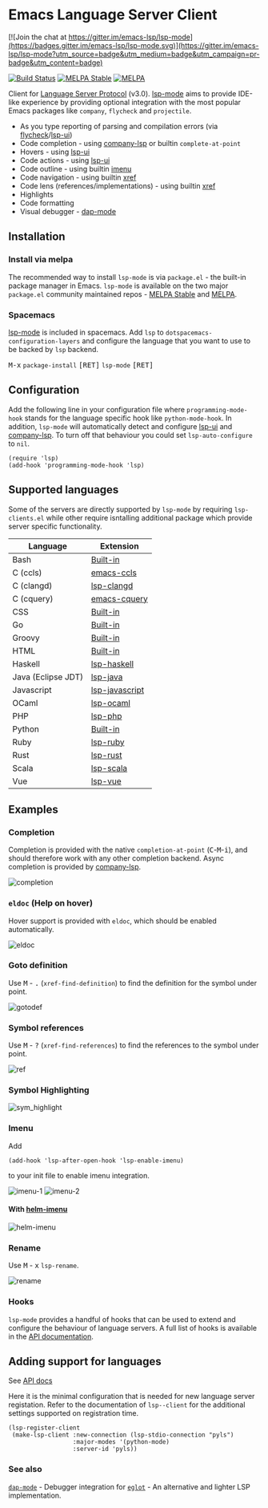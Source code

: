 Emacs Language Server Client
=========

[![Join the chat at https://gitter.im/emacs-lsp/lsp-mode](https://badges.gitter.im/emacs-lsp/lsp-mode.svg)](https://gitter.im/emacs-lsp/lsp-mode?utm_source=badge&utm_medium=badge&utm_campaign=pr-badge&utm_content=badge)

[![Build Status](https://travis-ci.org/emacs-lsp/lsp-mode.svg?branch=master)](https://travis-ci.org/emacs-lsp/lsp-mode)
[![MELPA Stable](https://stable.melpa.org/packages/lsp-mode-badge.svg)](https://stable.melpa.org/#/lsp-mode)
[![MELPA](http://melpa.org/packages/lsp-mode-badge.svg)](http://melpa.org/#/lsp-mode)

Client for [Language Server Protocol](https://github.com/Microsoft/language-server-protocol/) (v3.0). [lsp-mode](https://github.com/emacs-lsp/lsp-mode) aims to provide IDE-like experience by providing optional integration with the most popular Emacs packages like `company`, `flycheck` and `projectile`.

* As you type reporting of parsing and compilation errors (via [flycheck](https://github.com/flycheck/flycheck)/[lsp-ui](https://github.com/emacs-lsp/lsp-ui))
* Code completion - using [company-lsp](https://github.com/tigersoldier/company-lsp) or builtin ```complete-at-point```
* Hovers - using [lsp-ui](https://github.com/emacs-lsp/lsp-ui)
* Code actions - using [lsp-ui](https://github.com/emacs-lsp/lsp-ui)
* Code outline - using builtin [imenu](https://www.gnu.org/software/emacs/manual/html_node/emacs/Imenu.html)
* Code navigation - using builtin [xref](https://www.gnu.org/software/emacs/manual/html_node/emacs/Xref.html)
* Code lens (references/implementations) - using builtin [xref](https://www.gnu.org/software/emacs/manual/html_node/emacs/Xref.html)
* Highlights
* Code formatting
* Visual debugger - [dap-mode](https://github.com/yyoncho/dap-mode/)

## Installation

### Install via melpa
The recommended way to install `lsp-mode` is via `package.el` - the built-in package manager in Emacs. `lsp-mode` is available on the two major `package.el` community maintained repos - [MELPA Stable](http://stable.melpa.org) and [MELPA](http://melpa.org).

### Spacemacs
[lsp-mode](https://github.com/emacs-lsp/lsp-mode) is included in spacemacs. Add `lsp` to `dotspacemacs-configuration-layers` and configure the language that you want to use to be backed by `lsp` backend.

<kbd>M-x</kbd> `package-install` <kbd>[RET]</kbd> `lsp-mode` <kbd>[RET]</kbd>

## Configuration
Add the following line in your configuration file where `programming-mode-hook` stands for the language specific hook like `python-mode-hook`.  In addition, `lsp-mode` will automatically detect and configure [lsp-ui](https://github.com/emacs-lsp/lsp-ui) and [company-lsp](https://github.com/tigersoldier/company-lsp). To turn off that behaviour you could set `lsp-auto-configure` to `nil`.
``` emacs-lisp
(require 'lsp)
(add-hook 'programming-mode-hook 'lsp)
```

## Supported languages
Some of the servers are directly supported by `lsp-mode` by requiring
`lsp-clients.el` while other require isntalling additional package which provide
server specific functionality.

| Language           | Extension                                                                    |
|--------------------|------------------------------------------------------------------------------|
| Bash               | [Built-in](https://github.com/emacs-lsp/lsp-mode/blob/master/lsp-clients.el) |
| C (ccls)           | [emacs-ccls](https://github.com/MaskRay/emacs-ccls)                          |
| C (clangd)         | [lsp-clangd](https://github.com/emacs-lsp/lsp-clangd)                        |
| C (cquery)         | [emacs-cquery](https://github.com/cquery-project/emacs-cquery)               |
| CSS                | [Built-in](https://github.com/emacs-lsp/lsp-mode/blob/master/lsp-clients.el) |
| Go                 | [Built-in](https://github.com/emacs-lsp/lsp-mode/blob/master/lsp-clients.el) |
| Groovy             | [Built-in](https://github.com/emacs-lsp/lsp-mode/blob/master/lsp-clients.el) |
| HTML               | [Built-in](https://github.com/emacs-lsp/lsp-mode/blob/master/lsp-clients.el) |
| Haskell            | [lsp-haskell](https://github.com/emacs-lsp/lsp-haskell)                      |
| Java (Eclipse JDT) | [lsp-java](https://github.com/emacs-lsp/lsp-java)                            |
| Javascript         | [lsp-javascript](https://github.com/emacs-lsp/lsp-javascript)                |
| OCaml              | [lsp-ocaml](https://github.com/emacs-lsp/lsp-ocaml)                          |
| PHP                | [lsp-php](https://github.com/emacs-lsp/lsp-php)                              |
| Python             | [Built-in](https://github.com/emacs-lsp/lsp-mode/blob/master/lsp-clients.el) |
| Ruby               | [lsp-ruby](https://github.com/emacs-lsp/lsp-ruby)                            |
| Rust               | [lsp-rust](https://github.com/emacs-lsp/lsp-rust)                            |
| Scala              | [lsp-scala](https://github.com/rossabaker/lsp-scala)                         |
| Vue                | [lsp-vue](https://github.com/emacs-lsp/lsp-vue)                              |
## Examples

### Completion
Completion is provided with the native `completion-at-point` (<kbd>C</kbd>-<kbd>M</kbd>-<kbd>i</kbd>),
and should therefore work with any other completion backend. Async completion is provided by
[company-lsp](https://github.com/tigersoldier/company-lsp).

![completion](./examples/completion.png)

### `eldoc` (Help on hover)
Hover support is provided with `eldoc`, which should be enabled automatically.

![eldoc](./examples/eldoc.png)

### Goto definition
Use <kbd>M</kbd> - <kbd>.</kbd> (`xref-find-definition`)
to find the definition for the symbol under point.

![gotodef](./examples/goto-def.gif)

### Symbol references
Use <kbd>M</kbd> - <kbd>?</kbd> (`xref-find-references`)
to find the references to the symbol under point.

![ref](./examples/references.png)

### Symbol Highlighting
![sym_highlight](./examples/sym_highlight.gif)

### Imenu
Add
```emacs-lisp
(add-hook 'lsp-after-open-hook 'lsp-enable-imenu)
```
to your init file to enable imenu integration.

![imenu-1](./examples/imenu-1.png)
![imenu-2](./examples/imenu-2.png)

#### With [helm-imenu](https://github.com/emacs-helm/helm)
![helm-imenu](./examples/helm-imenu.gif)

### Rename
Use <kbd>M</kbd> - <kbd>x</kbd> `lsp-rename`.

![rename](./examples/rename.gif)

### Hooks

`lsp-mode` provides a handful of hooks that can be used to extend and configure
the behaviour of language servers. A full list of hooks is available in the
[API documentation](./doc/API.org).

## Adding support for languages
See [API docs](./doc/API.org)

Here it is the minimal configuration that is needed for new language server
registation. Refer to the documentation of `lsp--client` for the additional
settings supported on registration time.
``` emacs-lisp
(lsp-register-client
 (make-lsp-client :new-connection (lsp-stdio-connection "pyls")
                  :major-modes '(python-mode)
                  :server-id 'pyls))
```

### See also
[`dap-mode`](https://github.com/yyoncho/dap-mode) - Debugger integration for
[`eglot`](https://github.com/joaotavora/eglot) - An alternative and lighter LSP implementation.
